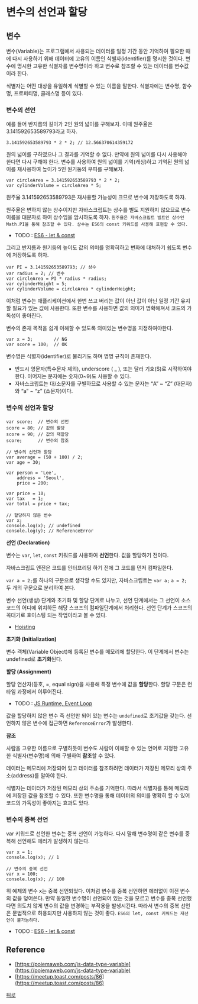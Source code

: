 # 변수의 선언과 할당

## 변수

변수(Variable)는 프로그램에서 사용되는 데이터를 일정 기간 동안 기억하여 필요한 때에 다시 사용하기 위해 데이터에 고유의 이름인 식별자(identifier)를 명시한 것이다. 변수에 명시한 고유한 식별자를 변수명이라 하고 변수로 참조할 수 있는 데이터를 변수값이라 한다.

식별자는 어떤 대상을 유일하게 식별할 수 있는 이름을 말한다. 식별자에는 변수명, 함수명, 프로퍼티명, 클래스명 등이 있다.

### 변수의 선언

예를 들어 반지름의 길이가 2인 원의 넓이를 구해보자. 이때 원주율은 3.141592653589793라고 하자.

```
3.141592653589793 * 2 * 2; // 12.566370614359172
```

원의 넓이를 구하였으나 그 결과를 기억할 수 없다. 만약에 원의 넓이를 다시 사용해야 한다면 다시 구해야 한다. 변수를 사용하여 원의 넓이를 기억(캐싱)하고 기억된 원의 넓이를 재사용하여 높이가 5인 원기둥의 부피를 구해보자.

```
var circleArea = 3.141592653589793 * 2 * 2;
var cylinderVolume = circleArea * 5;
```

원주율 3.141592653589793은 재사용할 가능성이 크므로 변수에 저장하도록 하자.

원주율은 변하지 않는 상수이지만 자바스크립트는 상수를 별도 지원하지 않으므로 변수 이름을 대문자로 하여 상수임을 암시하도록 하자.
`원주율은 자바스크립트 빌트인 상수인 Math.PI을 통해 참조할 수 있다. 상수는 ES6의 const 키워드를 사용해 표현할 수 있다.`

* TODO : [ES6 - let & const](https://github.com/SeongYongLee/TIL/tree/main/JavaScript/ES6-let-&-const)

그리고 반지름과 원기둥의 높이도 값의 의미를 명확히하고 변화에 대처하기 쉽도록 변수에 저장하도록 하자.

```
var PI = 3.141592653589793; // 상수
var radius = 2; // 변수
var circleArea = PI * radius * radius;
var cylinderHeight = 5;
var cylinderVolume = circleArea * cylinderHeight;
```

이처럼 변수는 애플리케이션에서 한번 쓰고 버리는 값이 아닌 값이 아닌 일정 기간 유지할 필요가 있는 값에 사용한다. 또한 변수를 사용하면 값의 의미가 명확해져서 코드의 가독성이 좋아진다.

변수의 존재 목적을 쉽게 이해할 수 있도록 의미있는 변수명을 지정하여야한다.

```
var x = 3;        // NG
var score = 100;  // OK
```

변수명은 식별자(identifier)로 불리기도 하며 명명 규칙이 존재한다.

- 반드시 영문자(특수문자 제외), underscore ( _ ), 또는 달러 기호($)로 시작하여야 한다. 이어지는 문자에는 숫자(0~9)도 사용할 수 있다.
- 자바스크립트는 대/소문자를 구별하므로 사용할 수 있는 문자는 “A” ~ “Z” (대문자)와 “a” ~ “z” (소문자)이다.

### 변수의 선언과 할당

```
var score;  // 변수의 선언
score = 80; // 값의 할당
score = 90; // 값의 재할당
score;      // 변수의 참조

// 변수의 선언과 할당
var average = (50 + 100) / 2;
var age = 30;

var person = 'Lee',
    address = 'Seoul',
    price = 200;

var price = 10;
var tax   = 1;
var total = price + tax;

// 할당하지 않은 변수
var x;
console.log(x); // undefined
console.log(y); // ReferenceError
```

**선언 (Declaration)**

변수는 `var`, `let`, `const` 키워드를 사용하여 **선언**한다. 값을 할당하기 전이다.

자바스크립트 엔진은 코드를 인터프리팅 하기 전에 그 코드를 먼저 컴파일한다.

`var a = 2;`를 하나의 구문으로 생각할 수도 있지만, 자바스크립트는 `var a;` `a = 2;` 두 개의 구문으로 분리하여 본다.

변수 선언(생성) 단계와 초기화 및 할당 단계로 나누고, 선언 단계에서는 그 선언이 소스코드의 어디에 위치하든 해당 스코프의 컴파일단계에서 처리한다. 선언 단계가 스코프의 꼭대기로 호이스팅 되는 작업이라고 볼 수 있다.

* [Hoisting](https://github.com/SeongYongLee/TIL/tree/main/JavaScript/Hoisting)

**초기화 (Initialization)**

변수 객체(Variable Object)에 등록된 변수를 메모리에 할당한다. 이 단계에서 변수는 undefined로 **초기화**된다.

**할당 (Assignment)**

할당 연산자(등호, =, equal sign)을 사용해 특정 변수에 값을 **할당**한다. 할당 구문은 런타임 과정에서 이루어진다.

* TODO : [JS Runtime, Event Loop](https://github.com/SeongYongLee/TIL/tree/main/JavaScript/JS-Runtime-Event-Loop)

값을 할당하지 않은 변수 즉 선언만 되어 있는 변수는 `undefined`로 초기값을 갖는다. 선언하지 않은 변수에 접근하면 `ReferenceError`가 발생한다.

**참조**

사람을 고유한 이름으로 구별하듯이 변수도 사람이 이해할 수 있는 언어로 지정한 고유한 식별자(변수명)에 의해 구별하여 **참조**할 수 있다.

데이터는 메모리에 저장되어 있고 데이터를 참조하려면 데이터가 저장된 메모리 상의 주소(address)를 알아야 한다.

식별자는 데이터가 저장된 메모리 상의 주소를 기억한다. 따라서 식별자를 통해 메모리에 저장된 값을 참조할 수 있다. 또한 변수명을 통해 데이터의 의미를 명확히 할 수 있어 코드의 가독성이 좋아지는 효과도 있다.

### 변수의 중복 선언

var 키워드로 선언한 변수는 중복 선언이 가능하다. 다시 말해 변수명이 같은 변수를 중복해 선언해도 에러가 발생하지 않는다.

```
var x = 1;
console.log(x); // 1

// 변수의 중복 선언
var x = 100;
console.log(x); // 100

```

위 예제의 변수 x는 중복 선언되었다. 이처럼 변수를 중복 선언하면 에러없이 이전 변수의 값을 덮어쓴다. 만약 동일한 변수명이 선언되어 있는 것을 모르고 변수를 중복 선언했다면 의도치 않게 변수의 값을 변경하는 부작용을 발생시킨다. 따라서 변수의 중복 선언은 문법적으로 허용되지만 사용하지 않는 것이 좋다.
`ES6의 let, const 키워드는 재선언이 불가능하다.`

* TODO : [ES6 - let & const](https://github.com/SeongYongLee/TIL/tree/main/JavaScript/ES6-let-&-const)

## Reference

- [https://poiemaweb.com/js-data-type-variable](https://poiemaweb.com/js-data-type-variable)
- [https://meetup.toast.com/posts/86](https://meetup.toast.com/posts/86)

[뒤로](https://github.com/SeongYongLee/TIL/tree/main/FrontEnd)